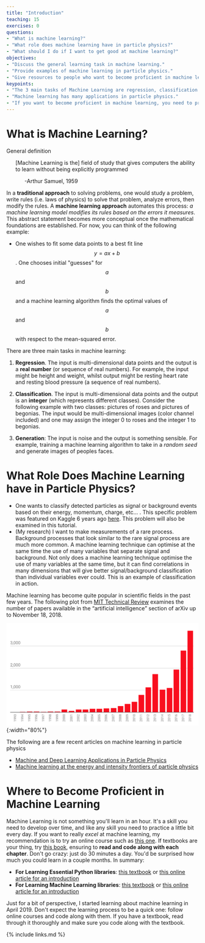 ```yaml
---
title: "Introduction"
teaching: 15
exercises: 0
questions:
- "What is machine learning?"
- "What role does machine learning have in particle physics?"
- "What should I do if I want to get good at machine learning?"
objectives:
- "Discuss the general learning task in machine learning."
- "Provide examples of machine learning in particle physics."
- "Give resources to people who want to become proficient in machine learning."
keypoints:
- "The 3 main tasks of Machine Learning are regression, classification and generation."
- "Machine learning has many applications in particle physics."
- "If you want to become proficient in machine learning, you need to practice."
---
```


# What is Machine Learning?

General definition

<ul>
[Machine Learning is the] field of study that gives computers the ability to learn without being explicitly programmed
  <ul>
    -Arthur Samuel, 1959
  </ul>
</ul>

In a **traditional approach** to solving problems, one would study a problem, write rules (i.e. laws of physics) to solve that problem, analyze errors, then modify the rules. A **machine learning approach** automates this process: *a machine learning model modifies its rules based on the errors it measures*. This abstract statement becomes more conceptual once the mathematical foundations are established. For now, you can think of the following example: 

* One wishes to fit some data points to a best fit line $$y=ax+b$$. One chooses initial "guesses" for $$a$$ and $$b$$ and a machine learning algorithm finds the optimal values of $$a$$ and $$b$$ with respect to the mean-squared error.

There are three main tasks in machine learning:

1. **Regression**. The input is multi-dimensional data points and the output is a **real number** (or sequence of real numbers). For example, the input might be height and weight, whilst output might be resting heart rate and resting blood pressure (a sequence of real numbers).

2. **Classification**. The input is multi-dimensional data points and the output is an **integer** (which represents different classes). Consider the following example with two classes: pictures of roses and pictures of begonias. The input would be multi-dimensional images (color channel included) and one may assign the integer 0 to roses and the integer 1 to begonias. 

3. **Generation**: The input is noise and the output is something sensible. For example, training a machine learning algorithm to take in a *random seed* and generate images of peoples faces.

# What Role Does Machine Learning have in Particle Physics?

* One wants to classify detected particles as signal or background events based on their energy, momentum, charge, etc... . This specific problem was featured on Kaggle 6 years ago [here](https://www.kaggle.com/c/higgs-boson/data). This problem will also be examined in this tutorial.
* (My research) I want to make measurements of a rare process. Background processes that look similar to the rare signal process are much more common. A machine learning technique can optimise at the same time the use of many variables that separate signal and background. Not only does a machine learning technique optimise the use of many variables at the same time, but it can find correlations in many dimensions that will give better signal/background classification than individual variables ever could. This is an example of classification in action.

Machine learning has become quite popular in scientific fields in the past few years. The following plot from [MIT Technical Review](https://www.technologyreview.com/2019/01/25/1436/we-analyzed-16625-papers-to-figure-out-where-ai-is-headed-next/) examines the number of papers available in the “artificial intelligence” section of arXiv up to November 18, 2018.

![ML Popularity](../plots/ml_populatir.PNG){:width="80%"}

The following are a few recent articles on machine learning in particle physics

* [Machine and Deep Learning Applications in Particle Physics](https://arxiv.org/abs/1912.08245)
* [Machine learning at the energy and intensity frontiers of particle physics](https://www.nature.com/articles/s41586-018-0361-2)

# Where to Become Proficient in Machine Learning

Machine Learning is not something you'll learn in an hour. It's a skill you need to develop over time, and like any skill you need to practice a little bit every day. If you want to really *excel* at machine learning, my recommendation is to try an online course such as [this one](https://www.coursera.org/learn/machine-learning). If textbooks are your thing, try [this book](https://www.oreilly.com/library/view/hands-on-machine-learning/9781492032632/), ensuring to **read and code along with each chapter**. Don't go crazy: just do 30 minutes a day. You'd be surprised how much you could learn in a couple months. In summary:

* **For Learning Essential Python libraries**: [this textbook](https://www.amazon.ca/Python-Data-Analysis-Wrangling-IPython-ebook/dp/B075X4LT6K/ref=sr_1_1?crid=WLIHOCVH891S&dchild=1&keywords=python+for+data+analysis%2C+2nd+edition&qid=1593460237&sprefix=python+for+data+%2Caps%2C196&sr=8-1) or [this online article for an introduction](https://dev.to/marsja/essential-python-libraries-for-data-science-machine-learning-and-statistics-5175)
* **For Learning Machine Learning libraries**: [this textbook](https://www.oreilly.com/library/view/hands-on-machine-learning/9781492032632/) or [this online article for an introduction](https://blog.bitsrc.io/top-5-javascript-machine-learning-libraries-604e52acb548)

Just for a bit of perspective, I started learning about machine learning in April 2019. Don't expect the learning process to be a quick one: follow online courses and code along with them. If you have a textbook, read through it thoroughly and make sure you code along with the textbook.

{% include links.md %}

